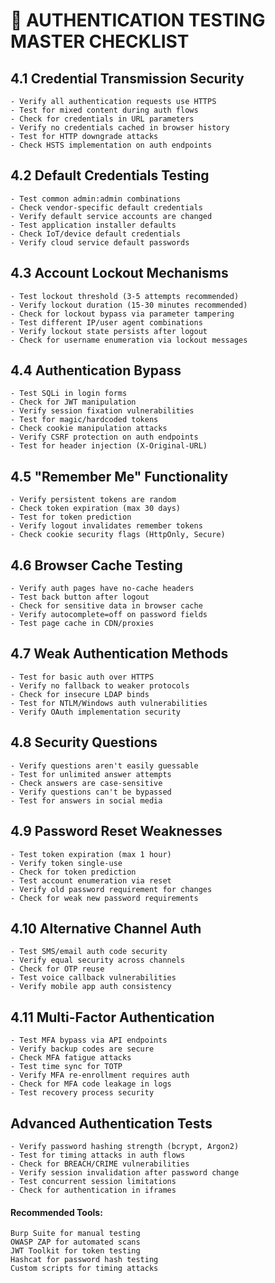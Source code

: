 # 🔑 AUTHENTICATION TESTING MASTER CHECKLIST

## 4.1 Credential Transmission Security
    - Verify all authentication requests use HTTPS
    - Test for mixed content during auth flows
    - Check for credentials in URL parameters
    - Verify no credentials cached in browser history
    - Test for HTTP downgrade attacks
    - Check HSTS implementation on auth endpoints

## 4.2 Default Credentials Testing
    - Test common admin:admin combinations
    - Check vendor-specific default credentials
    - Verify default service accounts are changed
    - Test application installer defaults
    - Check IoT/device default credentials
    - Verify cloud service default passwords

## 4.3 Account Lockout Mechanisms
    - Test lockout threshold (3-5 attempts recommended)
    - Verify lockout duration (15-30 minutes recommended)
    - Check for lockout bypass via parameter tampering
    - Test different IP/user agent combinations
    - Verify lockout state persists after logout
    - Check for username enumeration via lockout messages

## 4.4 Authentication Bypass
    - Test SQLi in login forms
    - Check for JWT manipulation
    - Verify session fixation vulnerabilities
    - Test for magic/hardcoded tokens
    - Check cookie manipulation attacks
    - Verify CSRF protection on auth endpoints
    - Test for header injection (X-Original-URL)

## 4.5 "Remember Me" Functionality
    - Verify persistent tokens are random
    - Check token expiration (max 30 days)
    - Test for token prediction
    - Verify logout invalidates remember tokens
    - Check cookie security flags (HttpOnly, Secure)

## 4.6 Browser Cache Testing
    - Verify auth pages have no-cache headers
    - Test back button after logout
    - Check for sensitive data in browser cache
    - Verify autocomplete=off on password fields
    - Test page cache in CDN/proxies

## 4.7 Weak Authentication Methods
    - Test for basic auth over HTTPS
    - Verify no fallback to weaker protocols
    - Check for insecure LDAP binds
    - Test for NTLM/Windows auth vulnerabilities
    - Verify OAuth implementation security

## 4.8 Security Questions
    - Verify questions aren't easily guessable
    - Test for unlimited answer attempts
    - Check answers are case-sensitive
    - Verify questions can't be bypassed
    - Test for answers in social media

## 4.9 Password Reset Weaknesses
    - Test token expiration (max 1 hour)
    - Verify token single-use
    - Check for token prediction
    - Test account enumeration via reset
    - Verify old password requirement for changes
    - Check for weak new password requirements

## 4.10 Alternative Channel Auth
    - Test SMS/email auth code security
    - Verify equal security across channels
    - Check for OTP reuse
    - Test voice callback vulnerabilities
    - Verify mobile app auth consistency

## 4.11 Multi-Factor Authentication
    - Test MFA bypass via API endpoints
    - Verify backup codes are secure
    - Check MFA fatigue attacks
    - Test time sync for TOTP
    - Verify MFA re-enrollment requires auth
    - Check for MFA code leakage in logs
    - Test recovery process security

## Advanced Authentication Tests
    - Verify password hashing strength (bcrypt, Argon2)
    - Test for timing attacks in auth flows
    - Check for BREACH/CRIME vulnerabilities
    - Verify session invalidation after password change
    - Test concurrent session limitations
    - Check for authentication in iframes

#### Recommended Tools:
    Burp Suite for manual testing
    OWASP ZAP for automated scans
    JWT Toolkit for token testing
    Hashcat for password hash testing
    Custom scripts for timing attacks